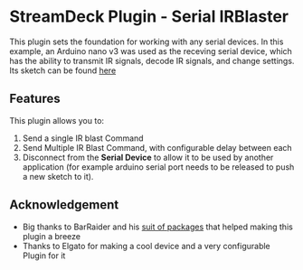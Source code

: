 # StreamDeck Plugin - Serial IRBlaster
This plugin sets the foundation for working with any serial devices. In this example, an Arduino nano v3 was used as the receving serial device, which has the ability to transmit IR signals, decode IR signals, and change settings. Its sketch can be found [here](https://github.com/feydelight/IRDecoderAndBlaster) 

## Features
This plugin allows you to:
1. Send a single IR blast Command
1. Send Multiple IR Blast Command, with configurable delay between each
1. Disconnect from the **Serial Device** to allow it to be used by another application (for example arduino serial port needs to be released to push a new sketch to it).

## Acknowledgement
* Big thanks to BarRaider and his [suit of packages](https://github.com/BarRaider/streamdeck-tools) that helped making this plugin a breeze
* Thanks to Elgato for making a cool device and a very configurable Plugin for it
